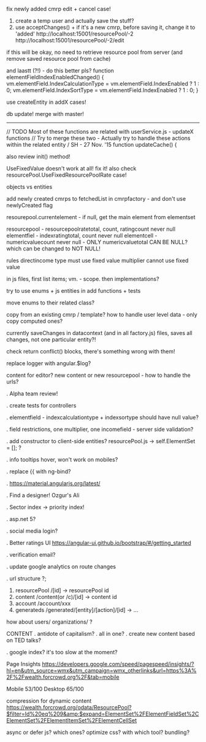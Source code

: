﻿fix newly added cmrp edit + cancel case!
1. create a temp user and actually save the stuff?
2. use acceptChanges() + if it's a new cmrp, before saving it, change it to 'added'
http://localhost:15001/resourcePool/-2
http://localhost:15001/resourcePool/-2/edit

if this will be okay, no need to retrieve resource pool from server (and remove saved resource pool from cache)

and laastt (?!) - do this better pls?
function elementFieldIndexEnabledChanged() {
	vm.elementField.IndexCalculationType = vm.elementField.IndexEnabled ? 1 : 0;
	vm.elementField.IndexSortType = vm.elementField.IndexEnabled ? 1 : 0;
}

use createEntity in addX cases!

db update!
merge with master!

---
// TODO Most of these functions are related with userService.js - updateX functions
// Try to merge these two - Actually try to handle these actions within the related entity / SH - 27 Nov. '15
function updateCache() {

also review init() method!

UseFixedValue doesn't work at all! fix it!
also check resourcePool.UseFixedResourcePoolRate case!

objects vs entities

add newly created cmrps to fetchedList in cmrpfactory - and don't use newlyCreated flag

resourepool.currentelement - if null, get the main element from elementset

resourcepool - resourcepoolratetotal, count, ratingcount never null
elementfiel - indexratingtotal, count never null
elementcell - numericvaluecount never null - ONLY numericvaluetotal CAN BE NULL? which can be changed to NOT NULL!

rules
directincome type must use fixed value
multiplier cannot use fixed value

in js files, first list items; vm. - scope.
then implementations?

try to use enums + js entities in add functions + tests

move enums to their related class?

copy from an existing cmrp / template?
how to handle user level data - only copy computed ones?

currently saveChanges in datacontext (and in all factory.js) files, saves all changes, not one particular entity?!

check return conflict() blocks, there's something wrong with them!

replace logger with angular.$log?

content for editor? new content or new resourcepool - how to handle the urls?

. Alpha team review!

. create tests for controllers

. elementfield - indexcalculationtype + indexsortype should have null value?

. field restrictions, one multiplier, one incomefield - server side validation?

. add constructor to client-side entities?
resourcePool.js -> self.ElementSet = []; ?

. info tooltips hover, won't work on mobiles?

. replace {{ with ng-bind?

. https://material.angularjs.org/latest/

. Find a designer! Ozgur's Ali

. Sector index -> priority index!

. asp.net 5?

. social media login?

. Better ratings UI
https://angular-ui.github.io/bootstrap/#/getting_started

. verification email?

. update google analytics on route changes

. url structure ?;
1. resourcePool /[id] -> resourcePool id
2. content /content(or /c)/[id] -> content id
3. account /account/xxx
4. generateds /generated/[entity]/[action]/[id] -> ...

how about users/ organizations/ ?

CONTENT
. antidote of capitalism?
. all in one?
. create new content based on TED talks?

. google index? it's too slow at the moment?

Page Insights
https://developers.google.com/speed/pagespeed/insights/?hl=en&utm_source=wmx&utm_campaign=wmx_otherlinks&url=https%3A%2F%2Fwealth.forcrowd.org%2F&tab=mobile

Mobile 53/100
Desktop 65/100

compression for dynamic content
https://wealth.forcrowd.org/odata/ResourcePool?$filter=Id%20eq%209&amp;$expand=ElementSet%2FElementFieldSet%2CElementSet%2FElementItemSet%2FElementCellSet

async or defer js? which ones?
optimize css? with which tool?
bundling?
